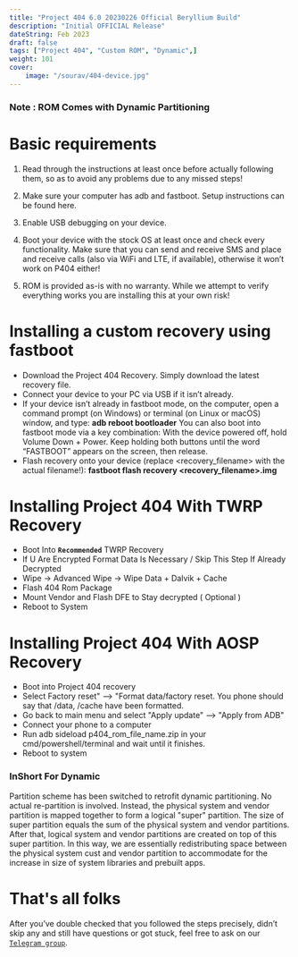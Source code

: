 ```yaml
---
title: "Project 404 6.0 20230226 Official Beryllium Build"
description: "Initial OFFICIAL Release"
dateString: Feb 2023
draft: false
tags: ["Project 404", "Custom ROM", "Dynamic",]
weight: 101
cover:
    image: "/sourav/404-device.jpg"
---
```


### **Note** : ROM Comes with Dynamic Partitioning
# Basic requirements

1. Read through the instructions at least once before actually following them, so as to avoid any problems due to any missed steps!

 2. Make sure your computer has adb and fastboot. Setup instructions can be found here.

 3. Enable USB debugging on your device.

4. Boot your device with the stock OS at least once and check every functionality. Make sure that you can send and receive SMS and place and receive calls          (also   via WiFi and LTE, if available), otherwise it won’t work on P404 either!

 5. ROM is provided as-is with no warranty. While we attempt to verify everything works you are installing this at your own risk!

# Installing a custom recovery using fastboot

- Download the Project 404 Recovery. Simply download the latest recovery file.
- Connect your device to your PC via USB if it isn’t already.
- If your device isn’t already in fastboot mode, on the computer, open a command prompt (on Windows) or terminal (on Linux or macOS) window, and type: **adb reboot bootloader** You can also boot into fastboot mode via a key combination: With the device powered off, hold Volume Down + Power. Keep holding both buttons until the word “FASTBOOT” appears on the screen, then release.
- Flash recovery onto your device (replace <recovery_filename> with the actual filename!):
    **fastboot flash recovery <recovery_filename>.img**

# Installing Project 404 With TWRP Recovery

- Boot Into **`Recommended`** TWRP Recovery
- If U Are Encrypted Format Data Is Necessary / Skip This Step If Already Decrypted
- Wipe -> Advanced Wipe -> Wipe Data + Dalvik + Cache
- Flash 404 Rom Package
- Mount Vendor and Flash DFE to Stay decrypted ( Optional )
- Reboot to System

# Installing Project 404 With AOSP Recovery

- Boot into Project 404 recovery
- Select Factory reset" --> "Format data/factory reset. You phone should say that /data, /cache  have been formatted.
- Go back to main menu and select "Apply update" --> "Apply from ADB"
- Connect your phone to a computer
- Run adb sideload p404_rom_file_name.zip in your cmd/powershell/terminal and wait until it finishes.
- Reboot to system

### InShort For Dynamic

Partition scheme has been switched to retrofit dynamic partitioning. No actual re-partition is involved. Instead, the physical system and vendor partition is mapped together to form a logical "super" partition. The size of super partition equals the sum of the physical system and vendor partitions. After that, logical system and vendor partitions are created on top of this super partition. In this way, we are essentially redistributing space between the physical system cust and vendor partition to accommodate for the increase in size of system libraries and prebuilt apps.

# That's all folks
After you’ve double checked that you followed the steps precisely, didn’t skip any and still have questions or got stuck, feel free to ask on our [`Telegram group`](https://t.me/resist15_support).
